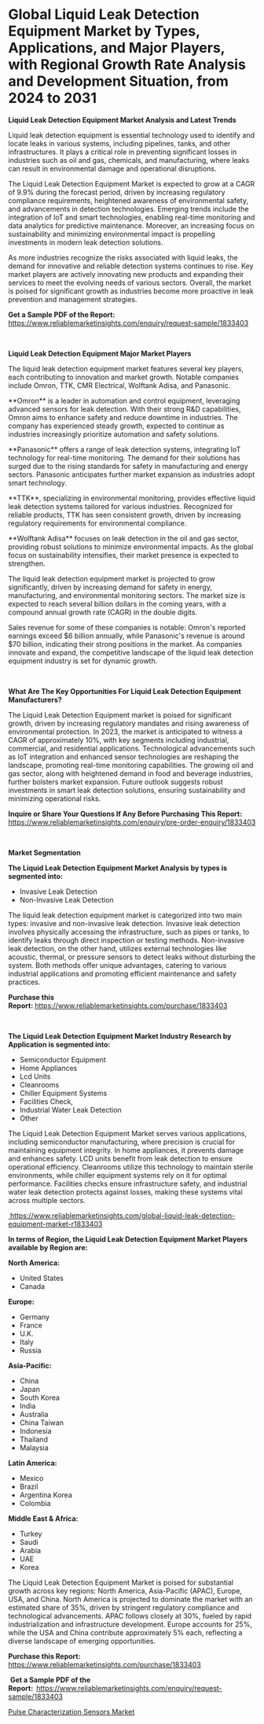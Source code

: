 <p><h1>Global Liquid Leak Detection Equipment Market by Types, Applications, and Major Players, with Regional Growth Rate Analysis and Development Situation, from 2024 to 2031</h1></p><p><strong>Liquid Leak Detection Equipment Market Analysis and Latest Trends</strong></p>
<p><p>Liquid leak detection equipment is essential technology used to identify and locate leaks in various systems, including pipelines, tanks, and other infrastructures. It plays a critical role in preventing significant losses in industries such as oil and gas, chemicals, and manufacturing, where leaks can result in environmental damage and operational disruptions. </p><p>The Liquid Leak Detection Equipment Market is expected to grow at a CAGR of 9.9% during the forecast period, driven by increasing regulatory compliance requirements, heightened awareness of environmental safety, and advancements in detection technologies. Emerging trends include the integration of IoT and smart technologies, enabling real-time monitoring and data analytics for predictive maintenance. Moreover, an increasing focus on sustainability and minimizing environmental impact is propelling investments in modern leak detection solutions.</p><p>As more industries recognize the risks associated with liquid leaks, the demand for innovative and reliable detection systems continues to rise. Key market players are actively innovating new products and expanding their services to meet the evolving needs of various sectors. Overall, the market is poised for significant growth as industries become more proactive in leak prevention and management strategies.</p></p>
<p><strong>Get a Sample PDF of the Report:&nbsp;</strong> <a href="https://www.reliablemarketinsights.com/enquiry/request-sample/1833403?utm_campaign=1938&utm_medium=2&utm_source=Github&utm_content=ia&utm_term=01012025&utm_id=liquid-leak-detection-equipment">https://www.reliablemarketinsights.com/enquiry/request-sample/1833403</a></p>
<p>&nbsp;</p>
<p><strong>Liquid Leak Detection Equipment Major Market Players</strong></p>
<p><p>The liquid leak detection equipment market features several key players, each contributing to innovation and market growth. Notable companies include Omron, TTK, CMR Electrical, Wolftank Adisa, and Panasonic.</p><p>**Omron** is a leader in automation and control equipment, leveraging advanced sensors for leak detection. With their strong R&D capabilities, Omron aims to enhance safety and reduce downtime in industries. The company has experienced steady growth, expected to continue as industries increasingly prioritize automation and safety solutions.</p><p>**Panasonic** offers a range of leak detection systems, integrating IoT technology for real-time monitoring. The demand for their solutions has surged due to the rising standards for safety in manufacturing and energy sectors. Panasonic anticipates further market expansion as industries adopt smart technology.</p><p>**TTK**, specializing in environmental monitoring, provides effective liquid leak detection systems tailored for various industries. Recognized for reliable products, TTK has seen consistent growth, driven by increasing regulatory requirements for environmental compliance.</p><p>**Wolftank Adisa** focuses on leak detection in the oil and gas sector, providing robust solutions to minimize environmental impacts. As the global focus on sustainability intensifies, their market presence is expected to strengthen.</p><p>The liquid leak detection equipment market is projected to grow significantly, driven by increasing demand for safety in energy, manufacturing, and environmental monitoring sectors. The market size is expected to reach several billion dollars in the coming years, with a compound annual growth rate (CAGR) in the double digits.</p><p>Sales revenue for some of these companies is notable: Omron's reported earnings exceed $6 billion annually, while Panasonic's revenue is around $70 billion, indicating their strong positions in the market. As companies innovate and expand, the competitive landscape of the liquid leak detection equipment industry is set for dynamic growth.</p></p>
<p>&nbsp;</p>
<p><strong>What Are The Key Opportunities For Liquid Leak Detection Equipment Manufacturers?</strong></p>
<p><p>The Liquid Leak Detection Equipment market is poised for significant growth, driven by increasing regulatory mandates and rising awareness of environmental protection. In 2023, the market is anticipated to witness a CAGR of approximately 10%, with key segments including industrial, commercial, and residential applications. Technological advancements such as IoT integration and enhanced sensor technologies are reshaping the landscape, promoting real-time monitoring capabilities. The growing oil and gas sector, along with heightened demand in food and beverage industries, further bolsters market expansion. Future outlook suggests robust investments in smart leak detection solutions, ensuring sustainability and minimizing operational risks.</p></p>
<p><strong>Inquire or Share Your Questions If Any Before Purchasing This Report:</strong> <a href="https://www.reliablemarketinsights.com/enquiry/pre-order-enquiry/1833403?utm_campaign=1938&utm_medium=2&utm_source=Github&utm_content=ia&utm_term=01012025&utm_id=liquid-leak-detection-equipment">https://www.reliablemarketinsights.com/enquiry/pre-order-enquiry/1833403</a></p>
<p>&nbsp;</p>
<p><strong>Market Segmentation</strong></p>
<p><strong>The Liquid Leak Detection Equipment Market Analysis by types is segmented into:</strong></p>
<p><ul><li>Invasive Leak Detection</li><li>Non-Invasive Leak Detection</li></ul></p>
<p><p>The liquid leak detection equipment market is categorized into two main types: invasive and non-invasive leak detection. Invasive leak detection involves physically accessing the infrastructure, such as pipes or tanks, to identify leaks through direct inspection or testing methods. Non-invasive leak detection, on the other hand, utilizes external technologies like acoustic, thermal, or pressure sensors to detect leaks without disturbing the system. Both methods offer unique advantages, catering to various industrial applications and promoting efficient maintenance and safety practices.</p></p>
<p><strong>Purchase this Report:&nbsp;</strong><a href="https://www.reliablemarketinsights.com/purchase/1833403?utm_campaign=1938&utm_medium=2&utm_source=Github&utm_content=ia&utm_term=01012025&utm_id=liquid-leak-detection-equipment">https://www.reliablemarketinsights.com/purchase/1833403</a></p>
<p>&nbsp;</p>
<p><strong>The Liquid Leak Detection Equipment Market Industry Research by Application is segmented into:</strong></p>
<p><ul><li>Semiconductor Equipment</li><li>Home Appliances</li><li>Lcd Units</li><li>Cleanrooms</li><li>Chiller Equipment Systems</li><li>Facilities Check,</li><li>Industrial Water Leak Detection</li><li>Other</li></ul></p>
<p><p>The Liquid Leak Detection Equipment Market serves various applications, including semiconductor manufacturing, where precision is crucial for maintaining equipment integrity. In home appliances, it prevents damage and enhances safety. LCD units benefit from leak detection to ensure operational efficiency. Cleanrooms utilize this technology to maintain sterile environments, while chiller equipment systems rely on it for optimal performance. Facilities checks ensure infrastructure safety, and industrial water leak detection protects against losses, making these systems vital across multiple sectors.</p></p>
<p><a href="https://www.reliablemarketinsights.com/global-liquid-leak-detection-equipment-market-r1833403?utm_campaign=1938&utm_medium=2&utm_source=Github&utm_content=ia&utm_term=01012025&utm_id=liquid-leak-detection-equipment">&nbsp;https://www.reliablemarketinsights.com/global-liquid-leak-detection-equipment-market-r1833403</a></p>
<p><strong>In terms of Region, the Liquid Leak Detection Equipment Market Players available by Region are:</strong></p>
<p>
    <p> <strong> North America: </strong>
        <ul>
            <li>United States</li>
            <li>Canada</li>
        </ul>
        </p> 
    <p> <strong> Europe: </strong>
        <ul>
            <li>Germany</li>
            <li>France</li>
            <li>U.K.</li>
            <li>Italy</li>
            <li>Russia</li>
        </ul>
        </p> 
    <p> <strong> Asia-Pacific: </strong>
        <ul>
            <li>China</li>
            <li>Japan</li>
            <li>South Korea</li>
            <li>India</li>
            <li>Australia</li>
            <li>China Taiwan</li>
            <li>Indonesia</li>
            <li>Thailand</li>
            <li>Malaysia</li>
        </ul>
        </p> 
    <p> <strong> Latin America: </strong>
        <ul>
            <li>Mexico</li>
            <li>Brazil</li>
            <li>Argentina Korea</li>
            <li>Colombia</li>
        </ul>
        </p> 
    <p> <strong> Middle East & Africa: </strong>
        <ul>
            <li>Turkey</li>
            <li>Saudi</li>
            <li>Arabia</li>
            <li>UAE</li>
            <li>Korea</li>
        </ul>
    </p>
    </p>
<p><p>The Liquid Leak Detection Equipment Market is poised for substantial growth across key regions: North America, Asia-Pacific (APAC), Europe, USA, and China. North America is projected to dominate the market with an estimated share of 35%, driven by stringent regulatory compliance and technological advancements. APAC follows closely at 30%, fueled by rapid industrialization and infrastructure development. Europe accounts for 25%, while the USA and China contribute approximately 5% each, reflecting a diverse landscape of emerging opportunities.</p></p>
<p><strong>Purchase this Report: </strong><a href="https://www.reliablemarketinsights.com/purchase/1833403?utm_campaign=1938&utm_medium=2&utm_source=Github&utm_content=ia&utm_term=01012025&utm_id=liquid-leak-detection-equipment">https://www.reliablemarketinsights.com/purchase/1833403</a></p>
<p>&nbsp;<strong>Get a Sample PDF of the Report:&nbsp;&nbsp;</strong><a href="https://www.reliablemarketinsights.com/enquiry/request-sample/1833403?utm_campaign=1938&utm_medium=2&utm_source=Github&utm_content=ia&utm_term=01012025&utm_id=liquid-leak-detection-equipment">https://www.reliablemarketinsights.com/enquiry/request-sample/1833403</a></p>
<p><strong></strong></p>
<p><p><a href="https://github.com/provorikovar/Market-Research-Report-List-6/blob/main/pulse-characterization-sensors-market.md?utm_campaign=1938&utm_medium=2&utm_source=Github&utm_content=ia&utm_term=01012025&utm_id=liquid-leak-detection-equipment">Pulse Characterization Sensors Market</a></p></p>